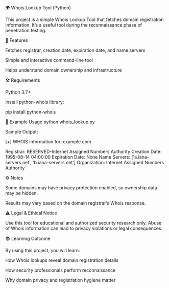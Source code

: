 🌍 Whois Lookup Tool (Python)

This project is a simple Whois Lookup Tool that fetches domain registration information.
It’s a useful tool during the reconnaissance phase of penetration testing.

🚀 Features

Fetches registrar, creation date, expiration date, and name servers

Simple and interactive command-line tool

Helps understand domain ownership and infrastructure

🛠 Requirements

Python 3.7+

Install python-whois library:

pip install python-whois

🧾 Example Usage
python whois_lookup.py

Sample Output:

[+] WHOIS information for: example.com

Registrar: RESERVED-Internet Assigned Numbers Authority
Creation Date: 1995-08-14 04:00:00
Expiration Date: None
Name Servers: ['a.iana-servers.net', 'b.iana-servers.net']
Organization: Internet Assigned Numbers Authority

⚙️ Notes

Some domains may have privacy protection enabled, so ownership data may be hidden.

Results may vary based on the domain registrar’s Whois response.

⚠️ Legal & Ethical Notice

Use this tool for educational and authorized security research only.
Abuse of Whois information can lead to privacy violations or legal consequences.

📚 Learning Outcome

By using this project, you will learn:

How Whois lookups reveal domain registration details

How security professionals perform reconnaissance

Why domain privacy and registration hygiene matter
